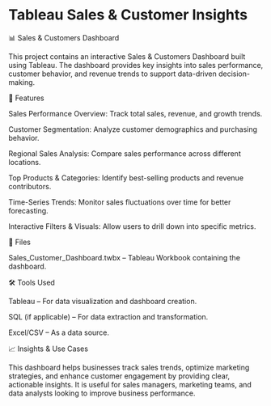 # Tableau Sales & Customer Insights


📊 Sales & Customers Dashboard

This project contains an interactive Sales & Customers Dashboard built using Tableau. The dashboard provides key insights into sales performance, customer behavior, and revenue trends to support data-driven decision-making.


🚀 Features

Sales Performance Overview: Track total sales, revenue, and growth trends.

Customer Segmentation: Analyze customer demographics and purchasing behavior.

Regional Sales Analysis: Compare sales performance across different locations.

Top Products & Categories: Identify best-selling products and revenue contributors.

Time-Series Trends: Monitor sales fluctuations over time for better forecasting.

Interactive Filters & Visuals: Allow users to drill down into specific metrics.

📂 Files

Sales_Customer_Dashboard.twbx – Tableau Workbook containing the dashboard.

🛠️ Tools Used

Tableau – For data visualization and dashboard creation.

SQL (if applicable) – For data extraction and transformation.

Excel/CSV – As a data source.

📈 Insights & Use Cases

This dashboard helps businesses track sales trends, optimize marketing strategies, and enhance customer engagement by providing clear, actionable insights. It is useful for sales managers, marketing teams, and data analysts looking to improve business performance.
